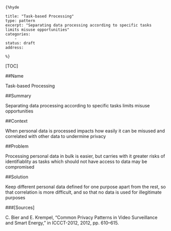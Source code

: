     {%hyde

    title: "Task-based Processing"
    type: pattern
    excerpt: "Separating data processing according to specific tasks limits misuse opportunities"
    categories:
        - 
    status: draft
    address:

    %}

[TOC]


##Name
<!--Primary name the pattern is known by.-->

Task-based Processing

<!--###[Also Known As]-->
<!-- All other names the pattern is known by.-->



##Summary
<!-- One short paragraph summarising the pattern.-->

Separating data processing according to specific tasks limits misuse opportunities

##Context
<!-- The situations in which the pattern may apply.-->

When personal data is processed impacts how easily it can be misused and correlated with other data to undermine privacy

##Problem
<!-- The problem a pattern addresses, including a list of forces describing why a problem might be difficult to solve.-->

Processing personal data in bulk is easier, but carries with it greater risks of identifiablity as tasks which should not have access to data may be compromised 

##Solution
<!-- A concise description of how the pattern addresses the problem.-->

Keep different personal data defined for one purpose apart from the rest, so that correlation is more difficult, and so that no data is used for illegitimate purposes

<!--###[Structure]-->
<!--A detailed specification of the structural aspects of the pattern. A class diagram if applicable.-->



<!--###[Implementation]-->
<!--Guidelines for implementing the pattern; code fragments; suggested PETS; policy fragments.-->



<!--##Consequences-->
<!--The advantages (benefits) and disadvantages (liabilities) of applying the pattern.-->



<!--###[Constraints]-->
<!-- limitations as a consequence of applying the pattern.-->



<!--##Examples-->
<!--Motivational example to see how the pattern is applied.-->



<!--###[Known Uses]-->
<!-- Pointers to various applications of the pattern.-->



<!--##See Also-->
<!-- Any pointers to relevant information, not contained in the subfields below.-->



<!--###[Related Patterns]-->
<!-- Supporting and conflicting patterns-->



###[Sources]
<!-- References to the original source of the pattern.-->

C. Bier and E. Krempel, “Common Privacy Patterns in Video Surveillance and Smart Energy,” in ICCCT-2012, 2012, pp. 610–615.

<!--##General Comments-->
<!-- Separate discussion on the pattern.-->



<!--##Categories-->
<!-- Placeholder for future agreed upon categories as per collaboration's evaluation.-->

<!--##Tags-->
<!-- User definable descriptors for additional correlation.-->




